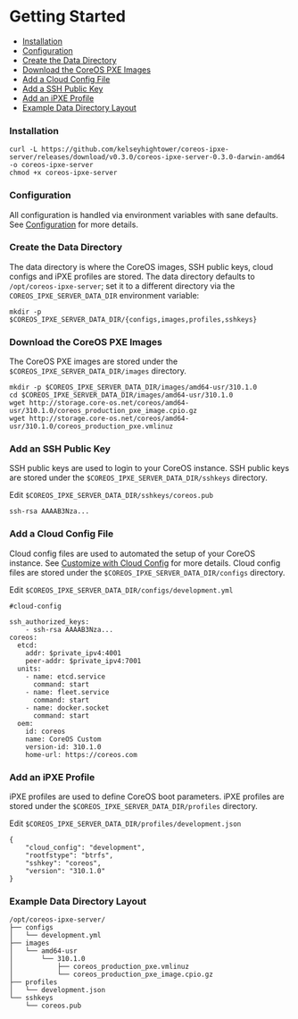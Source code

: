 # Getting Started

- [Installation](#installation)
- [Configuration](#configuration)
- [Create the Data Directory](#create-the-data-directory) 
- [Download the CoreOS PXE Images](#download-the-coreos-pxe-images)
- [Add a Cloud Config File](#add-a-cloud-config-file)
- [Add a SSH Public Key](#add-an-ssh-public-key)
- [Add an iPXE Profile](#add-an-ipxe-profile)
- [Example Data Directory Layout](#example-data-directory-layout)

### Installation

```
curl -L https://github.com/kelseyhightower/coreos-ipxe-server/releases/download/v0.3.0/coreos-ipxe-server-0.3.0-darwin-amd64 -o coreos-ipxe-server
chmod +x coreos-ipxe-server
```

### Configuration

All configuration is handled via environment variables with sane defaults. See [Configuration](configuration.md) for more details.


### Create the Data Directory

The data directory is where the CoreOS images, SSH public keys, cloud configs and iPXE profiles are stored. The data directory defaults to `/opt/coreos-ipxe-server`; set it to a different directory via the `COREOS_IPXE_SERVER_DATA_DIR` environment variable:

```
mkdir -p $COREOS_IPXE_SERVER_DATA_DIR/{configs,images,profiles,sshkeys}
```

### Download the CoreOS PXE Images

The CoreOS PXE images are stored under the `$COREOS_IPXE_SERVER_DATA_DIR/images` directory.

```
mkdir -p $COREOS_IPXE_SERVER_DATA_DIR/images/amd64-usr/310.1.0
cd $COREOS_IPXE_SERVER_DATA_DIR/images/amd64-usr/310.1.0
wget http://storage.core-os.net/coreos/amd64-usr/310.1.0/coreos_production_pxe_image.cpio.gz
wget http://storage.core-os.net/coreos/amd64-usr/310.1.0/coreos_production_pxe.vmlinuz
```

### Add an SSH Public Key

SSH public keys are used to login to your CoreOS instance. SSH public keys are stored under the `$COREOS_IPXE_SERVER_DATA_DIR/sshkeys` directory.

Edit `$COREOS_IPXE_SERVER_DATA_DIR/sshkeys/coreos.pub`

```
ssh-rsa AAAAB3Nza...
```

### Add a Cloud Config File

Cloud config files are used to automated the setup of your CoreOS instance. See [Customize with Cloud Config](https://coreos.com/docs/cluster-management/setup/cloudinit-cloud-config/) for more details. Cloud config files are stored under the `$COREOS_IPXE_SERVER_DATA_DIR/configs` directory.

Edit `$COREOS_IPXE_SERVER_DATA_DIR/configs/development.yml`

```
#cloud-config

ssh_authorized_keys:
    - ssh-rsa AAAAB3Nza...
coreos:
  etcd:
    addr: $private_ipv4:4001
    peer-addr: $private_ipv4:7001
  units:
    - name: etcd.service
      command: start
    - name: fleet.service
      command: start
    - name: docker.socket
      command: start
  oem:
    id: coreos
    name: CoreOS Custom
    version-id: 310.1.0
    home-url: https://coreos.com
```

### Add an iPXE Profile

iPXE profiles are used to define CoreOS boot parameters. iPXE profiles are stored under the `$COREOS_IPXE_SERVER_DATA_DIR/profiles` directory.

Edit `$COREOS_IPXE_SERVER_DATA_DIR/profiles/development.json` 

```
{
	"cloud_config": "development",
	"rootfstype": "btrfs",
	"sshkey": "coreos",
	"version": "310.1.0"
}
```

### Example Data Directory Layout

```
/opt/coreos-ipxe-server/
├── configs
│   └── development.yml
├── images
│   └── amd64-usr
│       └── 310.1.0
│           ├── coreos_production_pxe.vmlinuz
│           └── coreos_production_pxe_image.cpio.gz
├── profiles
│   └── development.json
└── sshkeys
    └── coreos.pub
```

